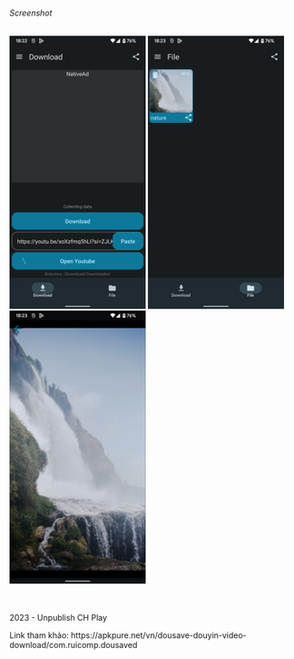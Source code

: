 
<h6>Screenshot</h6>
<div class="grid" style="display: grid; grid-template-columns: 1fr; gap: 20px;">
    <div class="column">
        <img src="home.png" width=240px>
        <img src="list.png" width=240px>
        <img src="detail.png" width=240px>
    </div>
</div>
<br>
<br>
<p>2023 - Unpublish CH Play</p>
<p>Link tham khảo: <url>https://apkpure.net/vn/dousave-douyin-video-download/com.ruicomp.dousaved</url></p>
